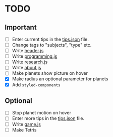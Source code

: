 # TODO
## Important
- [ ] Enter current tips in the [tips.json](/src/data/tips.json) file.
- [ ] Change tags to "subjects", "type" etc.
- [ ] Write [header.js](/src/header.js)
- [ ] Write [programming.js](/src/pages/programming.js)
- [ ] Write [research.js](/src/pages/research.js)
- [ ] Write [about.js](/src/pages/about.js)
- [ ] Make planets show picture on hover
- [x] Make radius an optional parameter for planets
- [x] Add ```styled-components```

## Optional
- [ ] Stop planet motion on hover
- [ ] Enter more tips in the [tips.json](/src/data/tips.json) file.
- [ ] Write [game.js](/src/pages/game.js)
- [ ] Make Tetris
